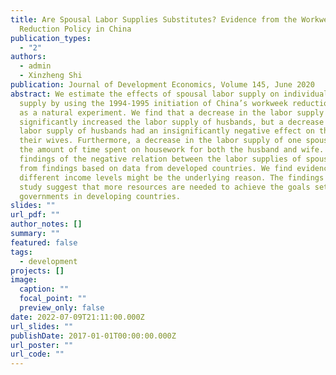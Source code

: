 ```yaml
---
title: Are Spousal Labor Supplies Substitutes? Evidence from the Workweek
  Reduction Policy in China
publication_types:
  - "2"
authors:
  - admin
  - Xinzheng Shi
publication: Journal of Development Economics, Volume 145, June 2020
abstract: We estimate the effects of spousal labor supply on individuals’ labor
  supply by using the 1994-1995 initiation of China’s workweek reduction policy
  as a natural experiment. We find that a decrease in the labor supply of wives
  significantly increased the labor supply of husbands, but a decrease in the
  labor supply of husbands had an insignificantly negative effect on that of
  their wives. Furthermore, a decrease in the labor supply of one spouse reduced
  the amount of time spent on housework for both the husband and wife. Our
  findings of the negative relation between the labor supplies of spouses differ
  from findings based on data from developed countries. We find evidence that
  different income levels might be the underlying reason. The findings of this
  study suggest that more resources are needed to achieve the goals set by
  governments in developing countries.
slides: ""
url_pdf: ""
author_notes: []
summary: ""
featured: false
tags:
  - development
projects: []
image:
  caption: ""
  focal_point: ""
  preview_only: false
date: 2022-07-09T21:11:00.000Z
url_slides: ""
publishDate: 2017-01-01T00:00:00.000Z
url_poster: ""
url_code: ""
---
```

